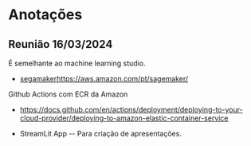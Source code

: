 # Anotações

## Reunião 16/03/2024

É semelhante ao machine learning studio.
- [segamaker](https://aws.amazon.com/pt/sagemaker/)https://aws.amazon.com/pt/sagemaker/

Github Actions com ECR da Amazon
- https://docs.github.com/en/actions/deployment/deploying-to-your-cloud-provider/deploying-to-amazon-elastic-container-service

- StreamLit App
-- Para criação de apresentações.
